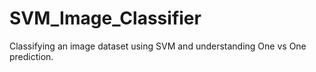 # SVM_Image_Classifier
Classifying an image dataset using SVM and understanding One vs One prediction.
